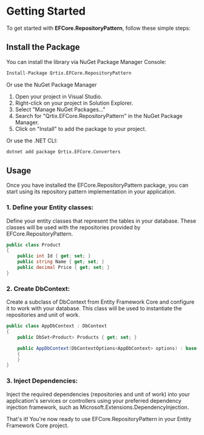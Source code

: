 # Getting Started

To get started with **EFCore.RepositoryPattern**, follow these simple steps:

## Install the Package

You can install the library via NuGet Package Manager Console:

```sh
Install-Package Qrtix.EFCore.RepositoryPattern
```

Or use the NuGet Package Manager

1. Open your project in Visual Studio.
2. Right-click on your project in Solution Explorer.
3. Select "Manage NuGet Packages..."
4. Search for "Qrtix.EFCore.RepositoryPattern" in the NuGet Package Manager.
5. Click on "Install" to add the package to your project.

Or use the .NET CLI:

```sh
dotnet add package Qrtix.EFCore.Converters
```

## Usage

Once you have installed the EFCore.RepositoryPattern package, you can start using its repository pattern implementation
in your application.

### 1. Define your Entity classes:

Define your entity classes that represent the tables in your database. These classes will be used with the repositories
provided by EFCore.RepositoryPattern.

```csharp
public class Product
{
    public int Id { get; set; }
    public string Name { get; set; }
    public decimal Price { get; set; }
}
```

### 2. Create DbContext:

Create a subclass of DbContext from Entity Framework Core and configure it to work with your database. This class will
be used to instantiate the repositories and unit of work.

```csharp
public class AppDbContext : DbContext
{
    public DbSet<Product> Products { get; set; }

    public AppDbContext(DbContextOptions<AppDbContext> options) : base(options)
    {
    }
}
```

### 3. Inject Dependencies:

Inject the required dependencies (repositories and unit of work) into your application's services or controllers using
your preferred dependency injection framework, such as Microsoft.Extensions.DependencyInjection.

That's it! You're now ready to use EFCore.RepositoryPattern in your Entity Framework Core project.